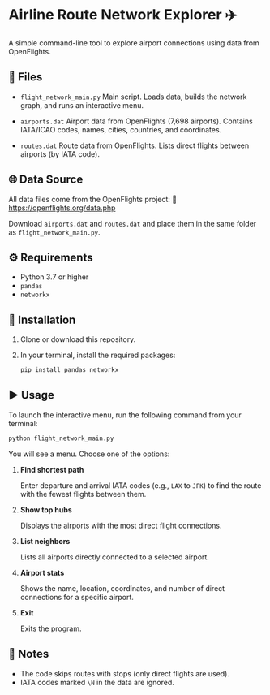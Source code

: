 # Airline Route Network Explorer ✈️

A simple command-line tool to explore airport connections using data from OpenFlights.

## 📁 Files

- `flight_network_main.py`
  Main script. Loads data, builds the network graph, and runs an interactive menu.

- `airports.dat`
  Airport data from OpenFlights (7,698 airports). Contains IATA/ICAO codes, names, cities, countries, and coordinates.

- `routes.dat`
  Route data from OpenFlights. Lists direct flights between airports (by IATA code).

## 🌐 Data Source

All data files come from the OpenFlights project:
🔗 https://openflights.org/data.php

Download `airports.dat` and `routes.dat` and place them in the same folder as `flight_network_main.py`.

## ⚙️ Requirements

- Python 3.7 or higher
- `pandas`
- `networkx`

## 🚀 Installation

1. Clone or download this repository.
2. In your terminal, install the required packages:

   ```bash
   pip install pandas networkx
   ```

## ▶️ Usage

To launch the interactive menu, run the following command from your terminal:

   ```bash
   python flight_network_main.py
   ```

You will see a menu. Choose one of the options:
1. **Find shortest path**

    Enter departure and arrival IATA codes (e.g., `LAX` to `JFK`) to find the route with the fewest flights between them.

2. **Show top hubs**

    Displays the airports with the most direct flight connections.

3. **List neighbors**

    Lists all airports directly connected to a selected airport.

4. **Airport stats**

    Shows the name, location, coordinates, and number of direct connections for a specific airport.

5. **Exit**

    Exits the program.

## 📝 Notes
- The code skips routes with stops (only direct flights are used).
- IATA codes marked `\N` in the data are ignored.

